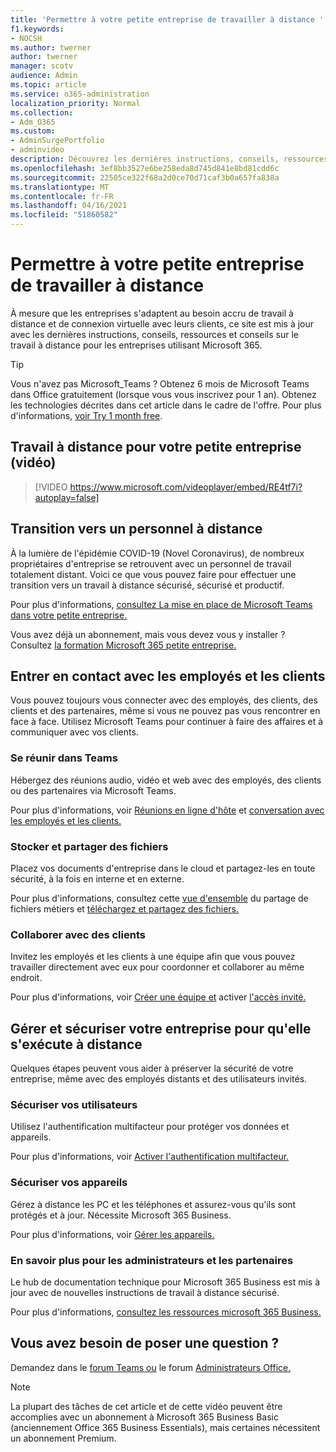 ```yaml
---
title: 'Permettre à votre petite entreprise de travailler à distance '
f1.keywords:
- NOCSH
ms.author: twerner
author: twerner
manager: scotv
audience: Admin
ms.topic: article
ms.service: o365-administration
localization_priority: Normal
ms.collection:
- Adm_O365
ms.custom:
- AdminSurgePortfolio
- adminvideo
description: Découvrez les dernières instructions, conseils, ressources et conseils sur le travail à distance pour les entreprises utilisant Microsoft 365.
ms.openlocfilehash: 3ef8bb3527e6be258eda8d745d841e8bd81cdd6c
ms.sourcegitcommit: 22505ce322f68a2d0ce70d71caf3b0a657fa838a
ms.translationtype: MT
ms.contentlocale: fr-FR
ms.lasthandoff: 04/16/2021
ms.locfileid: "51860582"
---
```

# <a name="empower-your-small-business-with-remote-work"></a>Permettre à votre petite entreprise de travailler à distance 

À mesure que les entreprises s'adaptent au besoin accru de travail à distance et de connexion virtuelle avec leurs clients, ce site est mis à jour avec les dernières instructions, conseils, ressources et conseils sur le travail à distance pour les entreprises utilisant Microsoft 365.

>[!TIP]
>Vous n'avez pas Microsoft_Teams ? Obtenez 6 mois de Microsoft Teams dans Office gratuitement (lorsque vous vous inscrivez pour 1 an). Obtenez les technologies décrites dans cet article dans le cadre de l'offre. Pour plus d'informations, [voir Try 1 month free](https://aka.ms/SMBTeamsOffer).

## <a name="remote-work-for-your-small-business-video"></a>Travail à distance pour votre petite entreprise (vidéo)

> [!VIDEO https://www.microsoft.com/videoplayer/embed/RE4tf7i?autoplay=false]

## <a name="transitioning-to-a-remote-workforce"></a>Transition vers un personnel à distance

À la lumière de l'épidémie COVID-19 (Novel Coronavirus), de nombreux propriétaires d'entreprise se retrouvent avec un personnel de travail totalement distant. Voici ce que vous pouvez faire pour effectuer une transition vers un travail à distance sécurisé, sécurisé et productif.

Pour plus d'informations, [consultez La mise en place de Microsoft Teams dans votre petite entreprise.](https://support.microsoft.com/office/get-started-with-microsoft-teams-in-your-small-business-184f1aba-2f91-43f0-86e1-9fae607e24f6)

Vous avez déjà un abonnement, mais vous devez vous y installer ? Consultez [la formation Microsoft 365 petite entreprise.](https://support.microsoft.com/office/set-up-your-small-business-6ab4bbcd-79cf-4000-a0bd-d42ce4d12816)

## <a name="connect-with-employees-and-customers"></a>Entrer en contact avec les employés et les clients

Vous pouvez toujours vous connecter avec des employés, des clients, des clients et des partenaires, même si vous ne pouvez pas vous rencontrer en face à face. Utilisez Microsoft Teams pour continuer à faire des affaires et à communiquer avec vos clients. 

### <a name="meet-up-in-teams"></a>Se réunir dans Teams

Hébergez des réunions audio, vidéo et web avec des employés, des clients ou des partenaires via Microsoft Teams.

Pour plus d'informations, voir [Réunions en ligne d'hôte](https://support.microsoft.com/topic/host-online-meetings-for-your-business-d5101f5c-30e3-4097-bb10-6d2fdeb9cf53) et [conversation avec les employés et les clients.](https://support.microsoft.com/office/chat-with-employees-and-customers-65748808-a403-462c-a6e1-b169e5bc6c92)

### <a name="store-and-share-files"></a>Stocker et partager des fichiers

Placez vos documents d'entreprise dans le cloud et partagez-les en toute sécurité, à la fois en interne et en externe.

Pour plus d'informations, consultez cette [vue d'ensemble](https://support.microsoft.com/topic/share-your-business-files-overview-6725104a-6df7-4778-99c4-c06217dffecc) du partage de fichiers métiers et [téléchargez et partagez des fichiers.](https://support.microsoft.com/office/upload-and-share-files-57b669db-678e-424e-b0a0-15d19215cb12)

### <a name="collaborate-with-customers"></a>Collaborer avec des clients

Invitez les employés et les clients à une équipe afin que vous pouvez travailler directement avec eux pour coordonner et collaborer au même endroit.

Pour plus d'informations, voir [Créer une équipe et](https://support.microsoft.com/office/create-a-team-with-guests-11fbb083-52ee-434d-8c6e-63711fdafac7) activer [l'accès invité.](https://docs.microsoft.com/MicrosoftTeams/guest-joins)

## <a name="manage-and-secure-your-business-to-run-remotely"></a>Gérer et sécuriser votre entreprise pour qu'elle s'exécute à distance

Quelques étapes peuvent vous aider à préserver la sécurité de votre entreprise, même avec des employés distants et des utilisateurs invités.

### <a name="secure-your-users"></a>Sécuriser vos utilisateurs

Utilisez l'authentification multifacteur pour protéger vos données et appareils.

Pour plus d'informations, voir [Activer l'authentification multifacteur.](https://support.microsoft.com/office/secure-employee-accounts-with-mfa-in-microsoft-365-business-e12187b8-216a-4490-9e3b-df34a06fb787)

### <a name="secure-your-devices"></a>Sécuriser vos appareils

Gérez à distance les PC et les téléphones et assurez-vous qu'ils sont protégés et à jour. Nécessite Microsoft 365 Business.

Pour plus d'informations, voir [Gérer les appareils.](https://support.microsoft.com/office/manage-policies-for-windows-10-pcs-5b5aec9e-e267-463a-bc39-54753375e579)

### <a name="more-for-admins-and-partners"></a>En savoir plus pour les administrateurs et les partenaires

Le hub de documentation technique pour Microsoft 365 Business est mis à jour avec de nouvelles instructions de travail à distance sécurisé.

Pour plus d'informations, [consultez les ressources microsoft 365 Business.](https://docs.microsoft.com/microsoft-365/business)

## <a name="need-to-ask-a-question"></a>Vous avez besoin de poser une question ? 

Demandez dans le [forum Teams ou](https://answers.microsoft.com/msteams/forum) le forum [Administrateurs Office.](https://answers.microsoft.com)

> [!NOTE]
> La plupart des tâches de cet article et de cette vidéo peuvent être accomplies avec un abonnement à Microsoft 365 Business Basic (anciennement Office 365 Business Essentials), mais certaines nécessitent un abonnement Premium. 